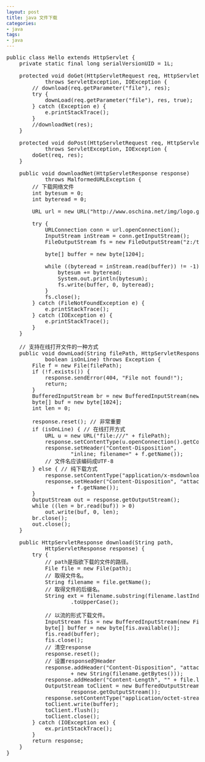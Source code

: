 ```yaml
---
layout: post
title: java 文件下载
categories:
- java
tags:
- java
---
```

<pre class="prettyprint">
public class Hello extends HttpServlet {
	private static final long serialVersionUID = 1L;

	protected void doGet(HttpServletRequest req, HttpServletResponse res)
			throws ServletException, IOException {
		// download(req.getParameter("file"), res);
		try {
			downLoad(req.getParameter("file"), res, true);
		} catch (Exception e) {
			e.printStackTrace();
		}
		//downloadNet(res);
	}

	protected void doPost(HttpServletRequest req, HttpServletResponse res)
			throws ServletException, IOException {
		doGet(req, res);
	}

	public void downloadNet(HttpServletResponse response)
			throws MalformedURLException {
		// 下载网络文件
		int bytesum = 0;
		int byteread = 0;

		URL url = new URL("http://www.oschina.net/img/logo.gif");

		try {
			URLConnection conn = url.openConnection();
			InputStream inStream = conn.getInputStream();
			FileOutputStream fs = new FileOutputStream("z:/tmp.gif");

			byte[] buffer = new byte[1204];

			while ((byteread = inStream.read(buffer)) != -1) {
				bytesum += byteread;
				System.out.println(bytesum);
				fs.write(buffer, 0, byteread);
			}
			fs.close();
		} catch (FileNotFoundException e) {
			e.printStackTrace();
		} catch (IOException e) {
			e.printStackTrace();
		}
	}

	// 支持在线打开文件的一种方式
	public void downLoad(String filePath, HttpServletResponse response,
			boolean isOnLine) throws Exception {
		File f = new File(filePath);
		if (!f.exists()) {
			response.sendError(404, "File not found!");
			return;
		}
		BufferedInputStream br = new BufferedInputStream(new FileInputStream(f));
		byte[] buf = new byte[1024];
		int len = 0;

		response.reset(); // 非常重要
		if (isOnLine) { // 在线打开方式
			URL u = new URL("file:///" + filePath);
			response.setContentType(u.openConnection().getContentType());
			response.setHeader("Content-Disposition",
					"inline; filename=" + f.getName());
			// 文件名应该编码成UTF-8
		} else { // 纯下载方式
			response.setContentType("application/x-msdownload");
			response.setHeader("Content-Disposition", "attachment; filename="
					+ f.getName());
		}
		OutputStream out = response.getOutputStream();
		while ((len = br.read(buf)) > 0)
			out.write(buf, 0, len);
		br.close();
		out.close();
	}

	public HttpServletResponse download(String path,
			HttpServletResponse response) {
		try {
			// path是指欲下载的文件的路径。
			File file = new File(path);
			// 取得文件名。
			String filename = file.getName();
			// 取得文件的后缀名。
			String ext = filename.substring(filename.lastIndexOf(".") + 1)
					.toUpperCase();

			// 以流的形式下载文件。
			InputStream fis = new BufferedInputStream(new FileInputStream(path));
			byte[] buffer = new byte[fis.available()];
			fis.read(buffer);
			fis.close();
			// 清空response
			response.reset();
			// 设置response的Header
			response.addHeader("Content-Disposition", "attachment;filename="
					+ new String(filename.getBytes()));
			response.addHeader("Content-Length", "" + file.length());
			OutputStream toClient = new BufferedOutputStream(
					response.getOutputStream());
			response.setContentType("application/octet-stream");
			toClient.write(buffer);
			toClient.flush();
			toClient.close();
		} catch (IOException ex) {
			ex.printStackTrace();
		}
		return response;
	}
}
</pre>